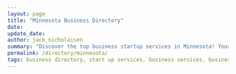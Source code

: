 ```yaml
---
layout: page
title: "Minnesota Business Directory"
date: 
update_date: 
author: jack_nicholaisen
summary: "Discover the top business startup services in Minnesota! Your ultimate guide to launching a successful venture."  
permalink: /directory/minnesota/
tags: business directory, start up services, business services, business lawyers, registered agents,
---
```


